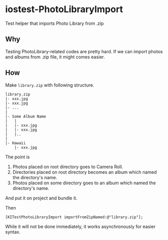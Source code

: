 iostest-PhotoLibraryImport
==========================

Test helper that imports Photo Library from .zip

Why
---

Testing PhotoLibrary-related codes are pretty hard. If we can import photos and albums from .zip file, it might comes easier.

How
---

Make `library.zip` with following structure.

```
library.zip
|- xxx.jpg
|- xxx.jpg
|- ...
|
|- Some Album Name
|   |
|   |- xxx.jpg
|   |- xxx.jpg
|   |..
|
|- Hawaii
    |- xxx.jpg
```

The point is

1. Photos placed on root directory goes to Camera Roll.
2. Directories placed on root directory becomes an album which named the directory's name.
3. Photos placed on some directory goes to an album which named the directory's name.

And put it on project and bundle it.

Then

```
[KITestPhotoLibraryImport importFromZipNamed:@"library.zip"];
```

While it will not be done immediately, it works asynchronously for easier syntax.
